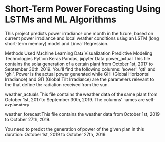 # Short-Term Power Forecasting Using LSTMs and  ML Algorithms
This project predicts power irradiance one month in the future, based on current power irradiance and local weather conditions using an LSTM (long short-term memory) model and Linear Regression.

Methods Used
Machine Learning
Data Visualization
Predictive Modeling
Technologies
Python
Keras
Pandas, jupyter
Data
power_actual
This file contains the solar generation of a certain plant from October 1st, 2017 to September 30th, 2019. You'll find the following columns: 'power', 'gti' and 'ghi'. Power is the actual power generated while GHI (Global Horizontal Irradiance) and GTI (Global Tilt Irradiance) are the parameters relevant to the that define the radiation received from the sun.

weather_actuals
This file contains the weather data of the same plant from October 1st, 2017 to September 30th, 2019. The columns' names are self-explanatory.

weather_forecast
This file contains the weather data from October 1st, 2019 to October 27th, 2019.

You need to predict the generation of power of the given plan in this duration: October 1st, 2019 to October 27th, 2019.
